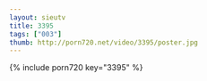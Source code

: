 ```yaml
--- 
layout: sieutv
title: 3395
tags: ["003"]
thumb: http://porn720.net/video/3395/poster.jpg
---
```

{% include porn720 key="3395" %} 
